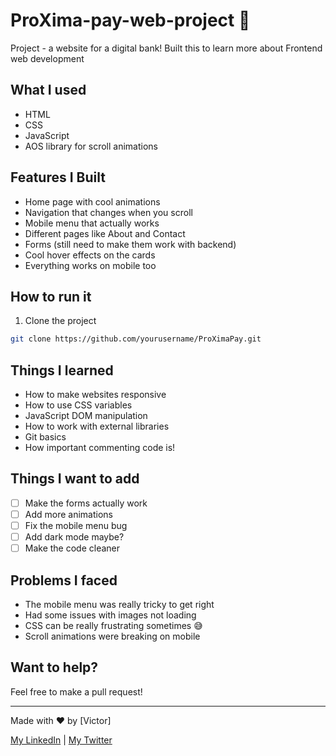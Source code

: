 # ProXima-pay-web-project 🏦

Project - a website for a digital bank! Built this to learn more about Frontend web development

## What I used
- HTML
- CSS
- JavaScript
- AOS library for scroll animations

## Features I Built
- Home page with cool animations
- Navigation that changes when you scroll
- Mobile menu that actually works
- Different pages like About and Contact
- Forms (still need to make them work with backend)
- Cool hover effects on the cards
- Everything works on mobile too

## How to run it
1. Clone the project
```bash
git clone https://github.com/yourusername/ProXimaPay.git
```



## Things I learned
- How to make websites responsive
- How to use CSS variables
- JavaScript DOM manipulation
- How to work with external libraries
- Git basics
- How important commenting code is!

## Things I want to add
- [ ] Make the forms actually work
- [ ] Add more animations
- [ ] Fix the mobile menu bug
- [ ] Add dark mode maybe?
- [ ] Make the code cleaner

## Problems I faced
- The mobile menu was really tricky to get right
- Had some issues with images not loading
- CSS can be really frustrating sometimes 😅
- Scroll animations were breaking on mobile



## Want to help?
Feel free to make a pull request!

---

Made with ❤️ by [Victor]

[My LinkedIn](https://www.linkedin.com/in/victor-alalade-b81839191/) | [My Twitter](https://x.com/O__luwasegun)
